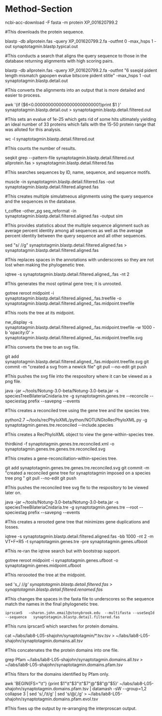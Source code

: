 # Method-Section

ncbi-acc-download -F fasta -m protein XP_001620799.2

#This downloads the protein sequence. 

blastp -db allprotein.fas -query XP_001620799.2.fa -outfmt 0 -max_hsps 1 -out synaptotagmin.blastp.typical.out

#This conducts a search that aligns the query sequence to those in the database returning alignments with high scoring pairs. 

blastp -db allprotein.fas -query XP_001620799.2.fa -outfmt "6 sseqid pident length mismatch gapopen evalue bitscore pident stitle" -max_hsps 1 -out synaptotagmin.blastp.detail.out

#This converts the alignments into an output that is more detailed and easier to process. 

awk '{if ($6<0.0000000000000000000000001)print $1 }' synaptotagmin.blastp.detail.out > synaptotagmin.blastp.detail.filtered.out

#This sets an evalue of 1e-25 which gets rid of some hits ultimately yielding an ideal number of 33 proteins which falls with the 15-50 protein range that was alloted for this analysis. 

wc -l synaptotagmin.blastp.detail.filtered.out

#This counts the number of results. 

seqkit grep --pattern-file synaptotagmin.blastp.detail.filtered.out allprotein.fas > synaptotagmin.blastp.detail.filtered.fas

#This searches sequences by ID, name, sequence, and sequence motifs.

muscle -in synaptotagmin.blastp.detail.filtered.fas -out synaptotagmin.blastp.detail.filtered.aligned.fas

#This creates multiple simulatneous alignments using the query sequence and the sequences in the database. 

t_coffee -other_pg seq_reformat -in synaptotagmin.blastp.detail.filtered.aligned.fas -output sim

#This provides statistics about the multiple sequence alignment such as average percent identity among all sequences as well as the average percent identity between the query sequence and all other sequences. 

sed "s/ //g" synaptotagmin.blastp.detail.filtered.aligned.fas > synaptotagmin.blastp.detail.filtered.aligned.fas

#This replaces spaces in the annotations with underscores so they are not lost when making the phylogenetic tree. 

iqtree -s synaptotagmin.blastp.detail.filtered.aligned_.fas -nt 2

#This generates the most optimal gene tree; it is unrooted. 

gotree reroot midpoint -i synaptotagmin.blastp.detail.filtered.aligned_.fas.treefile -o synaptotagmin.blastp.detail.filtered.aligned_.fas.midpoint.treefile

#This roots the tree at its midpoint. 

nw_display -s synaptotagmin.blastp.detail.filtered.aligned_.fas.midpoint.treefile -w 1000 -b 'opacity:0' > synaptotagmin.blastp.detail.filtered.aligned_.fas.midpoint.treefile.svg

#This converts the tree to an svg file.

git add synaptotagmin.blastp.detail.filtered.aligned_.fas.midpoint.treefile.svg git commit -m "created a svg from a newick file" git pull --no-edit git push

#This pushes the svg file into the respository where it can be viewed as a png file. 

java -jar ~/tools/Notung-3.0-beta/Notung-3.0-beta.jar -s speciesTreeBilateriaCnidaria.tre -g synaptotagmin.genes.tre --reconcile --speciestag prefix --savepng --events

#This creates a reconciled tree using the gene tree and the species tree. 

python2.7 ~/tools/recPhyloXML/python/NOTUNGtoRecPhyloXML.py -g synaptotagmin.genes.tre.reconciled --include.species

#This creates a RecPhyloXML object to view the gene-within-species tree.

thirdkind -f synaptotagmin.genes.tre.reconciled.xml -o synaptotagmin.genes.tre.genes.tre.reconciled.svg

#This creates a gene-reconciliation-within-species tree.

git add synaptotagmin.genes.tre.genes.tre.reconciled.svg git commit -m "created a reconciled gene tree for synaptotagmin imposed on a species tree png " git pull --no-edit git push

#This pushes the reconciled tree svg fle to the respository to be viewed later on.

java -jar ~/tools/Notung-3.0-beta/Notung-3.0-beta.jar -s speciesTreeBilateriaCnidaria.tre -g synaptotagmin.genes.tre --root --speciestag prefix --savepng --events

#This creates a rerooted gene tree that minimizes gene duplications and losses. 

iqtree -s synaptotagmin.blastp.detail.filtered.aligned.fas -bb 1000 -nt 2 -m VT+F+R5 -t synaptotagmin.genes.tre -pre synaptotagmin.genes.ufboot

#This re-ran the iqtree search but with bootstrap support. 

gotree reroot midpoint -i synaptotagmin.genes.ufboot -o synaptotagmin.genes.midpoint.ufboot

#This reroooted the tree at the midpoint. 

sed 's_/ /_/g' synaptotagmin.blastp.detail.filtered.fas > synaptotagmin.blastp.detail.filtered.renamed.fas_

#This changes the spaces in the fasta file to underscores so the sequence match the names in the final phylogenetic tree.

    iprscan5   —sharon.john.email@stonybrook.edu  --multifasta --useSeqId --sequence   synaptotagmin.blastp.detail.filtered.fas
   
#This runs iprscan5 which searches for protein domains. 

cat ~/labs/lab8-L05-shajohn/synaptotagmin/*.tsv.tsv > ~/labs/lab8-L05-shajohn/synaptotagmin.domains.all.tsv

#This concatenates the the protein domains into one file. 

grep Pfam ~/labs/lab8-L05-shajohn/synaptotagmin.domains.all.tsv >  ~/labs/lab8-L05-shajohn/synaptotagmin.domains.pfam.tsv

#This filters for the domains identified by Pfam only.

awk 'BEGIN{FS="\t"} {print $1"\t"$3"\t"$7"@"$8"@"$5}' ~/labs/lab8-L05-shajohn/synaptotagmin.domains.pfam.tsv | datamash -sW --group=1,2 collapse 3 | sed 's/,/\t/g' | sed 's/@/,/g' > ~/labs/lab8-L05-shajohn/synaptotagmin.domains.pfam.evol.tsv

#This fixes up the output by re-arranging the interproscan output. 

